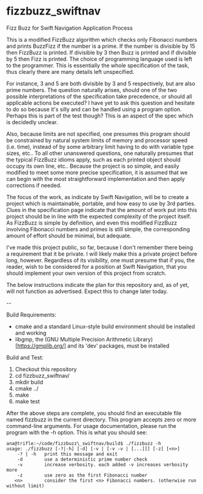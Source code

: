 # fizzbuzz_swiftnav
Fizz Buzz for Swift Navigation Application Process

This is a modified FizzBuzz algorithm which checks only Fibonacci numbers and prints BuzzFizz if the number is a prime. If the number is divisible by 15 then FizzBuzz is printed. If divisible by 3 then Buzz is printed and if divisible by 5 then Fizz is printed. The choice of programming language used is left to the programmer. This is essentially the whole specification of the task, thus clearly there are many details left unspecified.

For instance, 3 and 5 are both divisible by 3 and 5 respectively, but are also prime numbers. The question naturally arises, should one of the two possible interpretations of the specification take precedence, or should all applicable actions be executed? I have yet to ask this question and hesitate to do so because it's silly and can be handled using a program option. Perhaps this is part of the test though? This is an aspect of the spec which is decidedly unclear.

Also, because limits are not specified, one presumes this program should be constrained by natural system limits of memory and processor speed (i.e. time), instead of by some arbitrary limit having to do with variable type sizes, etc.. To all other unanswered questions, one naturally presumes that the typical FizzBuzz idioms apply, such as each printed object should occupy its own line, etc..  Because the project is so simple, and easily modified to meet some more precise specification, it is assumed that we can begin with the most straightforward implementation and then apply corrections if needed.

The focus of the work, as indicate by Swift Navigation, will be to create a project which is maintainable, portable, and how easy to use by 3rd parties. Clues in the specification page indicate that the amount of work put into this project should be in line with the expected complexity of the project itself. As FizzBuzz is simple by definition, and even this modified FizzBuzz involving Fibonacci numbers and primes is still simple, the corresponding amount of effort should be minimal, but adequate.

I've made this project public, so far, because I don't remember there being a requirement that it be private. I will likely make this a private project before long, however. Regardless of its visibility, one must presume that if you, the reader, wish to be considered for a position at Swift Navigation, that you should implement your own version of this project from scratch.

The below instructions indicate the plan for this repository and, as of yet, will not function as advertised. Expect this to change later today.

--

Build Requirements:

* cmake and a standard Linux-style build environment should be installed and working
* libgmp, the (GNU Multiple Precision Arithmetic Library)[https://gmplib.org/] and its 'dev' packages, must be installed


Build and Test:

1. Checkout this repository
2. cd fizzbuzz\_swiftnav/
3. mkdir build
4. cmake ../
5. make
6. make test

After the above steps are complete, you should find an executable file named fizzbuzz in the current directory. This program accepts zero or more command-line arguments. For usage documentation, please run the program with the -h option. This is what you should see:

```
ana@trifle:~/code/fizzbuzz\_swiftnav/build$ ./fizzbuzz -h
usage: ./fizzbuzz [-?|-h] [-d] [-v | [-v -v | [...]]] [-z] [<n>]
    -? | -h   print this message and exit
    -d        use a deterministic prime number check
    -v        increase verbosity. each added -v increases verbosity more
    -z        use zero as the first Fibonacci number
   <n>        consider the first <n> Fibonacci numbers. (otherwise run without limit)
```

